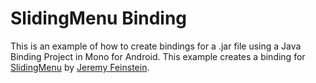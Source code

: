 SlidingMenu Binding
===================

This is an example of how to create bindings for a .jar file using a Java Binding Project in Mono for Android.  This example creates a binding for [SlidingMenu](https://github.com/jfeinstein10/SlidingMenu) by [Jeremy Feinstein](https://github.com/jfeinstein10).

